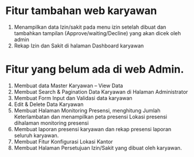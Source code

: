 # Fitur tambahan web karyawan
1.	Menampilkan data Izin/sakit pada menu izin setelah dibuat dan tambahkan tampilan (Approve/waiting/Decline) yang akan dicek oleh admin
2.	Rekap Izin dan Sakit di halaman Dashboard karyawan

# Fitur yang belum ada di web Admin.
1.	Membuat data Master Karyawan – View Data
2.	Membuat Search & Pagination Data Karyawan di Halaman Administrator
3.	Membuat Form Input dan Validasi data karyawan
4.	Edit & Delete Data Karyawan
5.	Membuat Halaman Monitoring Presensi, menghitung Jumlah Keterlambatan dan menampilkan peta presensi Lokasi presensi dihalaman monitoring presensi
6.	Membuat laporan presensi karyawan dan rekap presensi laporan seluruh karyawan.
7.	Membuat Fitur Konfigurasi Lokasi Kantor
8.	Membuat Halaman Persetujuan Izin/Sakit yang dibuat oleh karyawan.
